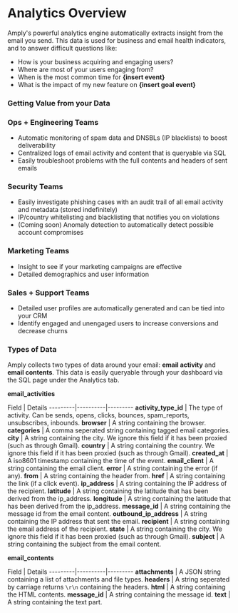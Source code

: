 # Analytics Overview

Amply's powerful analytics engine automatically extracts insight from the email you send. This data is used for business and email health indicators, and to answer difficult questions like:

- How is your business acquiring and engaging users?
- Where are most of your users engaging from?
- When is the most common time for **{insert event}**
- What is the impact of my new feature on **{insert goal event}**

### Getting Value from your Data

<!--
type: tab
title: Ops + Engineering Teams
-->

### Ops + Engineering Teams
 
 - Automatic monitoring of spam data and DNSBLs (IP blacklists) to boost deliverability
 - Centralized logs of email activity and content that is queryable via SQL
 - Easily troubleshoot problems with the full contents and headers of sent emails

<!--
type: tab
title: Security Teams
-->

### Security Teams

- Easily investigate phishing cases with an audit trail of all email activity and metadata (stored indefinitely)
- IP/country whitelisting and blacklisting that notifies you on violations
- (Coming soon) Anomaly detection to automatically detect possible account compromises 

<!--
type: tab
title: Marketing Teams
-->

### Marketing Teams

- Insight to see if your marketing campaigns are effective
- Detailed demographics and user information

<!--
type: tab
title: Sales + Support Teams
-->

### Sales + Support Teams

- Detailed user profiles are automatically generated and can be tied into your CRM
- Identify engaged and unengaged users to increase conversions and decrease churns

<!-- type: tab-end -->


### Types of Data

Amply collects two types of data around your email: **email activity** and **email contents**. This data is easily queryable through your dashboard via the SQL page under the Analytics tab.

**email_activities**

 Field | Details
---------|----------|---------
 **activity_type_id** | The type of activity. Can be sends, opens, clicks, bounces, spam_reports, unsubscribes, inbounds.
 **browser** | A string containing the browser.
 **categories** | A comma seperated string containing tagged email categories.
 **city** | A string containing the city. We ignore this field if it has been proxied (such as through Gmail).
 **country** | A string containing the country. We ignore this field if it has been proxied (such as through Gmail).
 **created_at** | A iso8601 timestamp containing the time of the event.
 **email_client** | A string containing the email client.
 **error** | A string containing the error (if any).
 **from** | A string containing the header from.
 **href** | A string containing the link (if a click event).
 **ip_address** | A string containing the IP address of the recipient.
 **latitude** | A string containing the latitude that has been derived from the ip_address.
 **longitude** | A string containing the latitude that has been derived from the ip_address.
 **message_id** | A string containing the message id from the email content.
 **outbound_ip_address** | A string containing the IP address that sent the email.
 **recipient** | A string containing the email address of the recipient.
 **state** | A string containing the city. We ignore this field if it has been proxied (such as through Gmail).
 **subject** | A string containing the subject from the email content.

**email_contents**

 Field | Details
---------|----------|---------
 **attachments** | A JSON string containing a list of attachments and file types.
 **headers** | A string seperated by carriage returns `\r\n` containing the headers.
 **html** | A string containing the HTML contents.
 **message_id** | A string containing the message id.
 **text** | A string containing the text part.